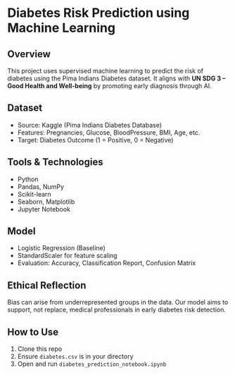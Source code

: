 # Diabetes Risk Prediction using Machine Learning

## Overview
This project uses supervised machine learning to predict the risk of diabetes using the Pima Indians Diabetes dataset. It aligns with **UN SDG 3 – Good Health and Well-being** by promoting early diagnosis through AI.

## Dataset
- Source: Kaggle (Pima Indians Diabetes Database)
- Features: Pregnancies, Glucose, BloodPressure, BMI, Age, etc.
- Target: Diabetes Outcome (1 = Positive, 0 = Negative)

## Tools & Technologies
- Python
- Pandas, NumPy
- Scikit-learn
- Seaborn, Matplotlib
- Jupyter Notebook

## Model
- Logistic Regression (Baseline)
- StandardScaler for feature scaling
- Evaluation: Accuracy, Classification Report, Confusion Matrix

## Ethical Reflection
Bias can arise from underrepresented groups in the data. Our model aims to support, not replace, medical professionals in early diabetes risk detection.

## How to Use
1. Clone this repo
2. Ensure `diabetes.csv` is in your directory
3. Open and run `diabetes_prediction_notebook.ipynb`

